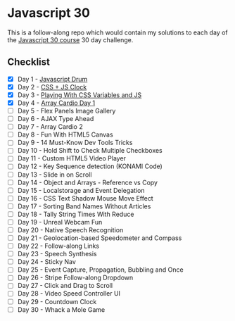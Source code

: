 # Javascript 30

This is a follow-along repo which would contain my solutions to each day of the [Javascript 30 course](https://javascript30.com/) 30 day challenge.

## Checklist

- [x]  Day 1 - [Javascript Drum](https://akhilome.github.io/js30/01) 
- [x]  Day 2 - [CSS + JS Clock](https://akhilome.github.io/js30/02) 
- [x]  Day 3 - [Playing With CSS Variables and JS](https://akhilome.github.io/js30/03) 
- [x]  Day 4 - [Array Cardio Day 1](https://akhilome.github.io/js30/04) 
- [ ]  Day 5 - Flex Panels Image Gallery 
- [ ]  Day 6 - AJAX Type Ahead 
- [ ]  Day 7 - Array Cardio 2 
- [ ]  Day 8 - Fun With HTML5 Canvas 
- [ ]  Day 9 - 14 Must-Know Dev Tools Tricks 
- [ ]  Day 10 - Hold Shift to Check Multiple Checkboxes 
- [ ]  Day 11 - Custom HTML5 Video Player 
- [ ]  Day 12 - Key Sequence detection (KONAMI Code) 
- [ ]  Day 13 - Slide in on Scroll 
- [ ]  Day 14 - Object and Arrays - Reference vs Copy 
- [ ]  Day 15 - Localstorage and Event Delegation 
- [ ]  Day 16 - CSS Text Shadow Mouse Move Effect 
- [ ]  Day 17 - Sorting Band Names Without Articles 
- [ ]  Day 18 - Tally String Times With Reduce 
- [ ]  Day 19 - Unreal Webcam Fun 
- [ ]  Day 20 - Native Speech Recognition 
- [ ]  Day 21 - Geolocation-based Speedometer and Compass 
- [ ]  Day 22 - Follow-along Links 
- [ ]  Day 23 - Speech Synthesis 
- [ ]  Day 24 - Sticky Nav 
- [ ]  Day 25 - Event Capture, Propagation, Bubbling and Once
- [ ]  Day 26 - Stripe Follow-along Dropdown 
- [ ]  Day 27 - Click and Drag to Scroll 
- [ ]  Day 28 - Video Speed Controller UI 
- [ ]  Day 29 - Countdown Clock 
- [ ]  Day 30 - Whack a Mole Game 
